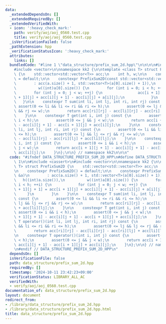 ```yaml
---
data:
  _extendedDependsOn: []
  _extendedRequiredBy: []
  _extendedVerifiedWith:
  - icon: ':heavy_check_mark:'
    path: verify/aoj/aoj_0560.test.cpp
    title: verify/aoj/aoj_0560.test.cpp
  _isVerificationFailed: false
  _pathExtension: hpp
  _verificationStatusIcon: ':heavy_check_mark:'
  attributes:
    links: []
  bundledCode: "#line 1 \"data_structure/prefix_sum_2d.hpp\"\n\n\n\n#include <cassert>\n\
    #include <vector>\n\nnamespace kk2 {\n\ntemplate <class T> struct PrefixSum2D\
    \ {\n    std::vector<std::vector<T>> acc;\n    int h, w;\n\n    constexpr PrefixSum2D()\
    \ = default;\n\n    constexpr PrefixSum2D(const std::vector<std::vector<T>> &a)\n\
    \        : acc(a.size() + 1, std::vector<T>(a[0].size() + 1)),\n          h((int)a.size()),\n\
    \          w((int)a[0].size()) {\n        for (int i = 0; i < h; ++i) {\n    \
    \        for (int j = 0; j < w; ++j) {\n                acc[i + 1][j + 1] = acc[i\
    \ + 1][j] + acc[i][j + 1] - acc[i][j] + a[i][j];\n            }\n        }\n \
    \   }\n\n    constexpr T sum(int li, int lj, int ri, int rj) const {\n       \
    \ assert(0 <= li && li <= ri && ri <= h);\n        assert(0 <= lj && lj <= rj\
    \ && rj <= w);\n        return acc[ri][rj] - acc[li][rj] - acc[ri][lj] + acc[li][lj];\n\
    \    }\n\n    constexpr T get(int i, int j) const {\n        assert(0 <= i &&\
    \ i < h);\n        assert(0 <= j && j < w);\n        return acc[i + 1][j + 1]\
    \ - acc[i][j + 1] - acc[i + 1][j] + acc[i][j];\n    }\n\n    constexpr T operator()(int\
    \ li, int lj, int ri, int rj) const {\n        assert(0 <= li && li <= ri && ri\
    \ <= h);\n        assert(0 <= lj && lj <= rj && rj <= w);\n        return acc[ri][rj]\
    \ - acc[li][rj] - acc[ri][lj] + acc[li][lj];\n    }\n\n    constexpr T operator()(int\
    \ i, int j) const {\n        assert(0 <= i && i < h);\n        assert(0 <= j &&\
    \ j < w);\n        return acc[i + 1][j + 1] - acc[i][j + 1] - acc[i + 1][j] +\
    \ acc[i][j];\n    }\n};\n\n} // namespace kk2\n\n\n"
  code: "#ifndef DATA_STRUCTURE_PREFIX_SUM_2D_HPP\n#define DATA_STRUCTURE_PREFIX_SUM_2D_HPP\
    \ 1\n\n#include <cassert>\n#include <vector>\n\nnamespace kk2 {\n\ntemplate <class\
    \ T> struct PrefixSum2D {\n    std::vector<std::vector<T>> acc;\n    int h, w;\n\
    \n    constexpr PrefixSum2D() = default;\n\n    constexpr PrefixSum2D(const std::vector<std::vector<T>>\
    \ &a)\n        : acc(a.size() + 1, std::vector<T>(a[0].size() + 1)),\n       \
    \   h((int)a.size()),\n          w((int)a[0].size()) {\n        for (int i = 0;\
    \ i < h; ++i) {\n            for (int j = 0; j < w; ++j) {\n                acc[i\
    \ + 1][j + 1] = acc[i + 1][j] + acc[i][j + 1] - acc[i][j] + a[i][j];\n       \
    \     }\n        }\n    }\n\n    constexpr T sum(int li, int lj, int ri, int rj)\
    \ const {\n        assert(0 <= li && li <= ri && ri <= h);\n        assert(0 <=\
    \ lj && lj <= rj && rj <= w);\n        return acc[ri][rj] - acc[li][rj] - acc[ri][lj]\
    \ + acc[li][lj];\n    }\n\n    constexpr T get(int i, int j) const {\n       \
    \ assert(0 <= i && i < h);\n        assert(0 <= j && j < w);\n        return acc[i\
    \ + 1][j + 1] - acc[i][j + 1] - acc[i + 1][j] + acc[i][j];\n    }\n\n    constexpr\
    \ T operator()(int li, int lj, int ri, int rj) const {\n        assert(0 <= li\
    \ && li <= ri && ri <= h);\n        assert(0 <= lj && lj <= rj && rj <= w);\n\
    \        return acc[ri][rj] - acc[li][rj] - acc[ri][lj] + acc[li][lj];\n    }\n\
    \n    constexpr T operator()(int i, int j) const {\n        assert(0 <= i && i\
    \ < h);\n        assert(0 <= j && j < w);\n        return acc[i + 1][j + 1] -\
    \ acc[i][j + 1] - acc[i + 1][j] + acc[i][j];\n    }\n};\n\n} // namespace kk2\n\
    \n#endif // DATA_STRUCTURE_PREFIX_SUM_2D_HPP\n"
  dependsOn: []
  isVerificationFile: false
  path: data_structure/prefix_sum_2d.hpp
  requiredBy: []
  timestamp: '2024-10-11 23:42:23+09:00'
  verificationStatus: LIBRARY_ALL_AC
  verifiedWith:
  - verify/aoj/aoj_0560.test.cpp
documentation_of: data_structure/prefix_sum_2d.hpp
layout: document
redirect_from:
- /library/data_structure/prefix_sum_2d.hpp
- /library/data_structure/prefix_sum_2d.hpp.html
title: data_structure/prefix_sum_2d.hpp
---
```

